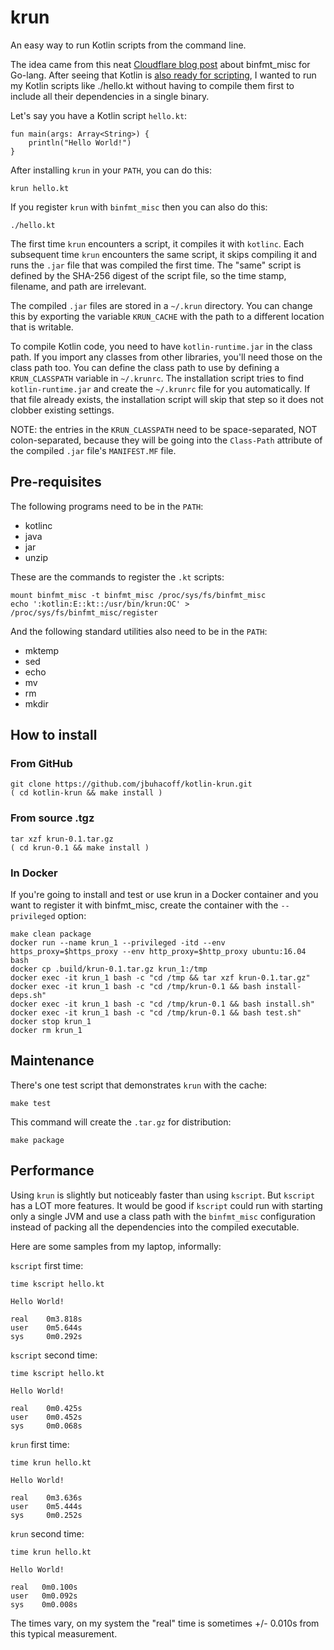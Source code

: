 # krun

An easy way to run Kotlin scripts from the command line.

The idea came from this neat
[Cloudflare blog post](https://blog.cloudflare.com/using-go-as-a-scripting-language-in-linux/)
about binfmt_misc for Go-lang. After seeing that Kotlin is
[also ready for scripting](https://github.com/holgerbrandl/kscript),
I wanted to run my Kotlin scripts like ./hello.kt without having to 
compile them first to include all their dependencies in a single
binary.

Let's say you have a Kotlin script `hello.kt`:

    fun main(args: Array<String>) {
        println("Hello World!")
    }

After installing `krun` in your `PATH`, you can do this:

    krun hello.kt

If you register `krun` with `binfmt_misc` then you can also do this:

    ./hello.kt

The first time `krun` encounters a script, it compiles it with `kotlinc`.
Each subsequent time `krun` encounters the same script, it skips compiling
it and runs the `.jar` file that was compiled the first time. The "same"
script is defined by the SHA-256 digest of the script file, so the time stamp,
filename, and path are irrelevant.

The compiled `.jar` files are stored in a `~/.krun` directory. You can change
this by exporting the variable `KRUN_CACHE` with the path to a different location
that is writable. 

To compile Kotlin
code, you need to have `kotlin-runtime.jar` in the class path. If you import
any classes from other libraries, you'll need those on the class path too. You
can define the class path to use by defining a `KRUN_CLASSPATH` variable in `~/.krunrc`.
The installation script tries to find `kotlin-runtime.jar` and create the
`~/.krunrc` file for you automatically. If that file already exists, the
installation script will skip that step so it does not clobber existing
settings.

NOTE: the entries in the `KRUN_CLASSPATH` need to be space-separated, NOT colon-separated,
because they will be going into the `Class-Path` attribute of the compiled `.jar`
file's `MANIFEST.MF` file.

## Pre-requisites

The following programs need to be in the `PATH`:

* kotlinc
* java
* jar
* unzip

These are the commands to register the `.kt` scripts:

    mount binfmt_misc -t binfmt_misc /proc/sys/fs/binfmt_misc
    echo ':kotlin:E::kt::/usr/bin/krun:OC' > /proc/sys/fs/binfmt_misc/register    

And the following standard utilities also need to be in the `PATH`:

* mktemp
* sed
* echo
* mv
* rm
* mkdir

## How to install

### From GitHub

    git clone https://github.com/jbuhacoff/kotlin-krun.git
    ( cd kotlin-krun && make install )

### From source .tgz

    tar xzf krun-0.1.tar.gz
    ( cd krun-0.1 && make install )

### In Docker

If you're going to install and test or use krun in a Docker 
container and you want to register it with binfmt_misc, create
the container with the `--privileged` option:

    make clean package
    docker run --name krun_1 --privileged -itd --env https_proxy=$https_proxy --env http_proxy=$http_proxy ubuntu:16.04 bash
    docker cp .build/krun-0.1.tar.gz krun_1:/tmp
    docker exec -it krun_1 bash -c "cd /tmp && tar xzf krun-0.1.tar.gz"
    docker exec -it krun_1 bash -c "cd /tmp/krun-0.1 && bash install-deps.sh"
    docker exec -it krun_1 bash -c "cd /tmp/krun-0.1 && bash install.sh"
    docker exec -it krun_1 bash -c "cd /tmp/krun-0.1 && bash test.sh"
    docker stop krun_1
    docker rm krun_1

## Maintenance

There's one test script that demonstrates `krun` with the cache:

    make test

This command will create the `.tar.gz` for distribution:

    make package

## Performance

Using `krun` is slightly but noticeably faster than using `kscript`. But `kscript` has a LOT more
features. It would be good if `kscript` could run with starting only a single JVM and use a class
path with the `binfmt_misc` configuration instead of packing all the dependencies into the
compiled executable.

Here are some samples from my laptop, informally:

`kscript` first time:

    time kscript hello.kt

    Hello World!
    
    real    0m3.818s
    user    0m5.644s
    sys     0m0.292s
    
`kscript` second time:

    time kscript hello.kt

    Hello World!
    
    real    0m0.425s
    user    0m0.452s
    sys     0m0.068s

`krun` first time:

    time krun hello.kt

    Hello World!
    
    real    0m3.636s
    user    0m5.444s
    sys     0m0.252s

`krun` second time:

    time krun hello.kt

    Hello World!
    
    real   0m0.100s
    user   0m0.092s
    sys    0m0.008s

The times vary, on my system the "real" time is sometimes +/- 0.010s from this
typical measurement.

